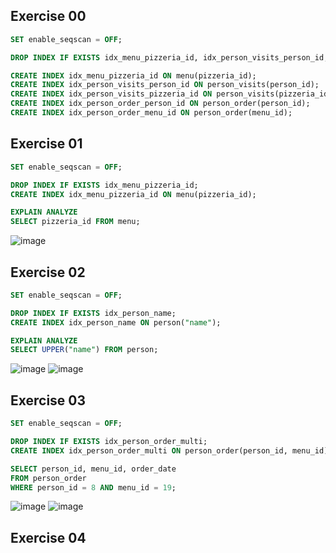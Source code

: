 ## Exercise 00
```sql
SET enable_seqscan = OFF;

DROP INDEX IF EXISTS idx_menu_pizzeria_id, idx_person_visits_person_id, idx_person_visits_pizzeria_id, idx_person_order_person_id, idx_person_order_menu_id;

CREATE INDEX idx_menu_pizzeria_id ON menu(pizzeria_id);
CREATE INDEX idx_person_visits_person_id ON person_visits(person_id);
CREATE INDEX idx_person_visits_pizzeria_id ON person_visits(pizzeria_id);
CREATE INDEX idx_person_order_person_id ON person_order(person_id);
CREATE INDEX idx_person_order_menu_id ON person_order(menu_id);
```


## Exercise 01
```sql
SET enable_seqscan = OFF;

DROP INDEX IF EXISTS idx_menu_pizzeria_id;
CREATE INDEX idx_menu_pizzeria_id ON menu(pizzeria_id);

EXPLAIN ANALYZE
SELECT pizzeria_id FROM menu;
```
![image](https://github.com/b0ryakha/SQL/assets/47691726/6de4d730-b12e-4aed-a241-ca0ac1956465)


## Exercise 02
```sql
SET enable_seqscan = OFF;

DROP INDEX IF EXISTS idx_person_name;
CREATE INDEX idx_person_name ON person("name");

EXPLAIN ANALYZE
SELECT UPPER("name") FROM person;
```
![image](https://github.com/b0ryakha/SQL/assets/47691726/9c1c811f-7a58-43d6-a087-9c42147af861)
![image](https://github.com/b0ryakha/SQL/assets/47691726/605a2347-a897-45aa-9a21-f1a33d1dfbca)


## Exercise 03
```sql
SET enable_seqscan = OFF;

DROP INDEX IF EXISTS idx_person_order_multi;
CREATE INDEX idx_person_order_multi ON person_order(person_id, menu_id);

SELECT person_id, menu_id, order_date
FROM person_order
WHERE person_id = 8 AND menu_id = 19;
```
![image](https://github.com/b0ryakha/SQL/assets/47691726/f08170d9-76d9-4081-b48e-d4a6e4c6966b)
![image](https://github.com/b0ryakha/SQL/assets/47691726/54102138-2e39-4fc9-9ec9-b1152244dcc2)

## Exercise 04
```sql

```
